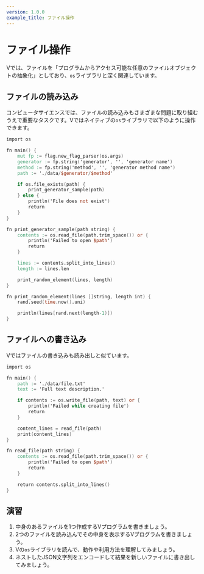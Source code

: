 ```yaml
---
version: 1.0.0
example_title: ファイル操作
---
```


# ファイル操作

Vでは、ファイルを「プログラムからアクセス可能な任意のファイルオブジェクトの抽象化」としており、`os`ライブラリと深く関連しています。

## ファイルの読み込み

コンピュータサイエンスでは、ファイルの読み込みもさまざまな問題に取り組むうえで重要なタスクです。Vではネイティブの`os`ライブラリで以下のように操作できます。

```v
import os

fn main() {
    mut fp := flag.new_flag_parser(os.args)
    generator := fp.string('generator', '', 'generator name')
    method := fp.string('method', '', 'generator method name')
    path := './data/$generator/$method'

    if os.file_exists(path) {
        print_generator_sample(path)
    } else {
        println('File does not exist')
        return
    }
}

fn print_generator_sample(path string) {
    contents := os.read_file(path.trim_space()) or {
        println('Failed to open $path')
        return
    }

    lines := contents.split_into_lines()
    length := lines.len

    print_random_element(lines, length)
}

fn print_random_element(lines []string, length int) {
    rand.seed(time.now().uni)

    println(lines[rand.next(length-1)])
}
```

## ファイルへの書き込み

Vではファイルの書き込みも読み出しと似ています。

```v
import os

fn main() {
    path := './data/file.txt'
    text := 'Full text description.'

    if contents := os.write_file(path, text) or {
        println('Failed while creating file')
        return
    }

    content_lines = read_file(path)
    print(content_lines)
}

fn read_file(path string) {
    contents := os.read_file(path.trim_space()) or {
        println('Failed to open $path')
        return
    }

    return contents.split_into_lines()
}
```

## 演習

1. 中身のあるファイルを1つ作成するVプログラムを書きましょう。
2. 2つのファイルを読み込んでその中身を表示するVプログラムを書きましょう。
3. Vの`os`ライブラリを読んで、動作や利用方法を理解してみましょう。
4. ネストしたJSON文字列をエンコードして結果を新しいファイルに書き出してみましょう。
